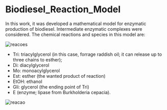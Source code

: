# Biodiesel_Reaction_Model
In this work, it was developed a mathematical model for enzymatic production of biodiesel. Intermediate enzymatic complexes were considered.
The chemical reactions and species in this model are:

![reacoes](https://user-images.githubusercontent.com/144928827/267758749-8568a1da-7c93-49cf-b309-85cc78c320a3.png)
- Tri: triacylglycerol (in this case, forrage raddish oil; it can release up to three chains to esther);
- Di: diacylglycerol 
- Mo: monoacylglycerol
- Est: esther (the wanted product of reaction)
- EtOH: ethanol
- Gli: glycerol (the ending point of Tri)
- E (enzyme; lipase from Burkholderia cepacia).

  


![reacao](https://user-images.githubusercontent.com/144928827/267745338-b76b4cb1-0608-4c93-8cc5-ca3f9f2059e9.png)
